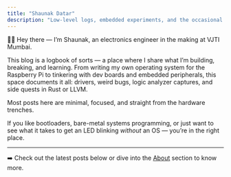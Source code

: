 ```yaml
---
title: "Shaunak Datar"
description: "Low-level logs, embedded experiments, and the occasional wild idea."
---
```


👋🏽 Hey there — I’m Shaunak, an electronics engineer in the making at VJTI Mumbai.

This blog is a logbook of sorts — a place where I share what I’m building, breaking, and learning. From writing my own operating system for the Raspberry Pi to tinkering with dev boards and embedded peripherals, this space documents it all: drivers, weird bugs, logic analyzer captures, and side quests in Rust or LLVM.

Most posts here are minimal, focused, and straight from the hardware trenches.

If you like bootloaders, bare-metal systems programming, or just want to see what it takes to get an LED blinking *without* an OS — you’re in the right place.

---

➡️ Check out the latest posts below or dive into the [About](/about/) section to know more.

